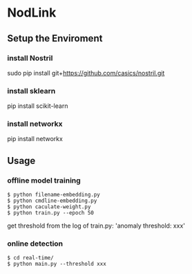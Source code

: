 # NodLink

## Setup the Enviroment

### install Nostril
sudo pip install git+https://github.com/casics/nostril.git

### install sklearn
pip install scikit-learn

### install networkx
pip install networkx

## Usage
### offline model training
``` 
$ python filename-embedding.py
$ python cmdline-embedding.py
$ python caculate-weight.py
$ python train.py --epoch 50
```
get threshold from the log of train.py: 'anomaly threshold: xxx'
### online detection
```
$ cd real-time/
$ python main.py --threshold xxx
```

